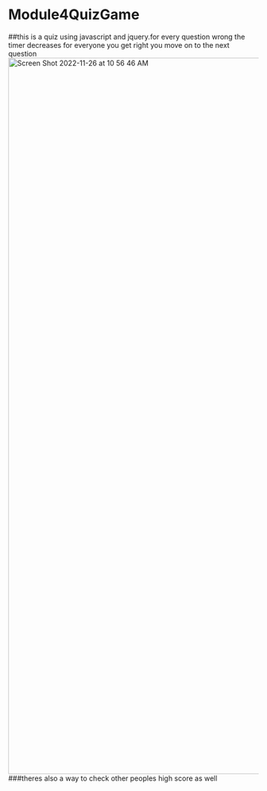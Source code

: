 # Module4QuizGame
##this is a quiz using javascript and jquery.for every question wrong the timer decreases for everyone you get right you move on to the next question
<img width="1440" alt="Screen Shot 2022-11-26 at 10 56 46 AM" src="https://user-images.githubusercontent.com/113070891/204097588-00c89168-241c-44dd-b1cd-21b11c71524f.png">
###theres also a way to check other peoples high score as well
